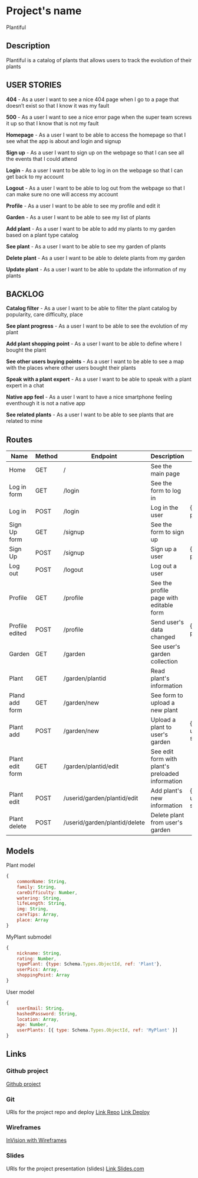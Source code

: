 # Project's name

Plantiful

## Description

Plantiful is a catalog of plants that allows users to track the evolution of their plants

## USER STORIES

**404** - As a user I want to see a nice 404 page when I go to a page that doesn’t exist so that I know it was my fault

**500** - As a user I want to see a nice error page when the super team screws it up so that I know that is not my fault

**Homepage** - As a user I want to be able to access the homepage so that I see what the app is about and login and signup

**Sign up** - As a user I want to sign up on the webpage so that I can see all the events that I could attend

**Login** - As a user I want to be able to log in on the webpage so that I can get back to my account

**Logout** - As a user I want to be able to log out from the webpage so that I can make sure no one will access my account

**Profile** - As a user I want to be able to see my profile and edit it

**Garden** - As a user I want to be able to see my list of plants

**Add plant** - As a user I want to be able to add my plants to my garden based on a plant type catalog

**See plant** - As a user I want to be able to see my garden of plants

**Delete plant** - As a user I want to be able to delete plants from my garden

**Update plant** - As a user I want to be able to update the information of my plants

## BACKLOG

**Catalog filter** - As a user I want to be able to filter the plant catalog by popularity, care difficulty, place

**See plant progress** - As a user I want to be able to see the evolution of my plant

**Add plant shopping point** - As a user I want to be able to define where I bought the plant

**See other users buying points** - As a user I want to be able to see a map with the places where other users bought their plants

**Speak with a plant expert** - As a user I want to be able to speak with a plant expert in a chat

**Native app feel** - As a user I want to have a nice smartphone feeling eventhough it is not a native app

**See related plants** - As a user I want to be able to see plants that are related to mine

## Routes

| Name            | Method | Endpoint                      | Description                                      | Body                                  | Redirects       |
| --------------- | ------ | ----------------------------- | ------------------------------------------------ | ------------------------------------- | --------------- |
| Home            | GET    | /                             | See the main page                                |                                       |                 |
| Log in form     | GET    | /login                        | See the form to log in                           |                                       |                 |
| Log in          | POST   | /login                        | Log in the user                                  | {mail, password}                      | /               |
| Sign Up form    | GET    | /signup                       | See the form to sign up                          |                                       |                 |
| Sign Up         | POST   | /signup                       | Sign up a user                                   | {mail, password}                      | /profile        |
| Log out         | POST   | /logout                       | Log out a user                                   |                                       | /               |
| Profile         | GET    | /profile                      | See the profile page with editable form          |                                       |                 |
| Profile edited  | POST   | /profile                      | Send user's data changed                         | {user_email, password                 | /profile}       |
| Garden          | GET    | /garden                       | See user's garden collection                     |                                       |                 |
| Plant           | GET    | /garden/plantid               | Read plant's information                         |                                       |                 |
| Pland add form  | GET    | /garden/new                   | See form to upload a new plant                   |                                       |                 |
| Plant add       | POST   | /garden/new                   | Upload a plant to user's garden                  | {nickname, user_pics, shopping_point} | /garden/plantid |
| Plant edit form | GET    | /garden/plantid/edit          | See edit form with plant's preloaded information |                                       |                 |
| Plant edit      | POST   | /userid/garden/plantid/edit   | Add plant's new information                      | {nickname, user_pics, shopping_point} | /garden/plantid |
| Plant delete    | POST   | /userid/garden/plantid/delete | Delete plant from user's garden                  |                                       | /garden         |

## Models

Plant model

```js
{
    commonName: String,
    family: String,
    careDifficulty: Number,
    watering: String,
    lifeLength: String,
    img: String,
    careTips: Array,
    place: Array
}
```

MyPlant submodel

```js
{
    nickname: String,
    rating: Number,
    typePlant: {type: Schema.Types.ObjectId, ref: 'Plant'},
    userPics: Array,
    shoppingPoint: Array
}
```

User model

```js
{
    userEmail: String,
    hashedPassword: String,
    location: Array,
    age: Number,
    userPlants: [{ type: Schema.Types.ObjectId, ref: 'MyPlant' }]
}
```



## Links

### Github project

[Github project](https://github.com/plantiful)

### Git

URls for the project repo and deploy
[Link Repo]()
[Link Deploy]()

### Wireframes

[InVision with Wireframes](https://invis.io/XBTTIDH2JP7#/382854673_Layout_Hbs)

### Slides

URls for the project presentation (slides)
[Link Slides.com]()
